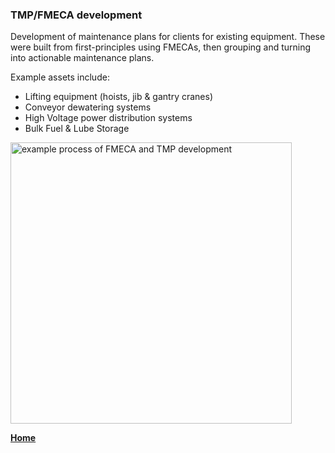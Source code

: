 ### TMP/FMECA development


Development of maintenance plans for clients for existing equipment. 
These were built from first-principles using FMECAs, then grouping and turning into actionable maintenance plans. 
<br>

Example assets include: 
- Lifting equipment (hoists, jib & gantry cranes)
- Conveyor dewatering systems
- High Voltage power distribution systems
- Bulk Fuel & Lube Storage


[<img src="./../../imgs/FMECA-image-1.jpeg" alt="example process of FMECA and TMP development" width="450">](./../../imgs/FMECA-image-1.jpeg)


**[Home](./..)**


<link href="style.css" type="text/css" rel="stylesheet">

